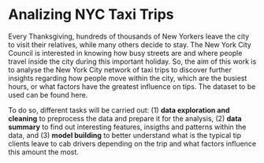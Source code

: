 # Analizing NYC Taxi Trips

Every Thanksgiving, hundreds of thousands of New Yorkers leave the city to visit their relatives, while many others decide to stay. The New York City Council is interested in knowing how busy streets are and where people travel inside the city during this important holiday. So, the aim of this work is to analyse the New York City network of taxi trips to discover further insights regarding how people move within the city, which are the busiest hours, or what factors have the greatest influence on tips. The dataset to be used can be found here.

To do so, different tasks will be carried out: (1) **data exploration and cleaning** to preprocess the data and prepare it for the analysis, (2) **data summary** to find out interesting features, insigths and patterns within the data, and (3) **model building** to better understand what is the typical tip clients leave to cab drivers depending on the trip and what factors influence this amount the most.
